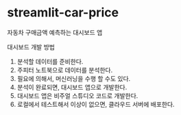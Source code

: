 # streamlit-car-price
자동차 구매금액 예측하는 대시보드 앱


대시보드 개발 방법

1. 분석할 데이터를 준비한다.
2. 주피터 노트북으로 데이터를 분석한다.
3. 필요에 의해서, 머신러닝을 수행 할 수도 있다.
4. 분석이 완료되면, 대시보드 앱으로 개발한다.
5. 대시보드 앱은 비주얼 스튜디오 코드로 개발한다.
6. 로컬에서 테스트해서 이상이 없으면, 클라우드 서버에 배포한다.



